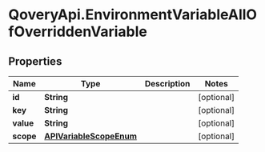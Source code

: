 # QoveryApi.EnvironmentVariableAllOfOverriddenVariable

## Properties

Name | Type | Description | Notes
------------ | ------------- | ------------- | -------------
**id** | **String** |  | [optional] 
**key** | **String** |  | [optional] 
**value** | **String** |  | [optional] 
**scope** | [**APIVariableScopeEnum**](APIVariableScopeEnum.md) |  | [optional] 


